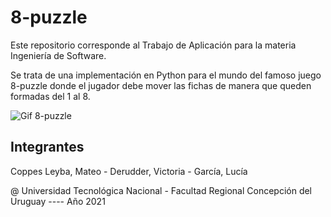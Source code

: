 # 8-puzzle
Este repositorio corresponde al Trabajo de Aplicación para la materia Ingeniería de Software. 

Se trata de una implementación en Python para el mundo del famoso juego 8-puzzle donde el jugador debe mover las fichas de manera que queden formadas del 1 al 8.

![Gif 8-puzzle](https://camo.githubusercontent.com/59b1fbe9a5574e01cb73240f565a1a7cacd63385c81ba0fb74552fb5229c5fae/68747470733a2f2f6d69726f2e6d656469756d2e636f6d2f6d61782f3932342f312a5978655a4a7a666857346b6e354f35774147626b49672e676966)

## Integrantes
Coppes Leyba, Mateo - Derudder, Victoria - García, Lucía

@ Universidad Tecnológica Nacional - Facultad Regional Concepción del Uruguay ---- Año 2021
